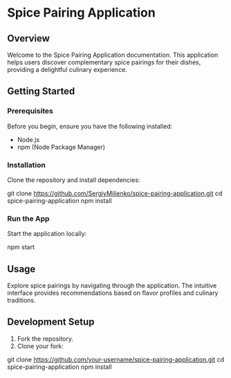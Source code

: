 # Spice Pairing Application

## Overview
Welcome to the Spice Pairing Application documentation. This application helps users discover complementary spice pairings for their dishes, providing a delightful culinary experience.

## Getting Started

### Prerequisites

Before you begin, ensure you have the following installed:

- Node.js
- npm (Node Package Manager)

### Installation

Clone the repository and install dependencies:

git clone https://github.com/SergiyMilienko/spice-pairing-application.git
cd spice-pairing-application
npm install

### Run the App

Start the application locally:

npm start

## Usage

Explore spice pairings by navigating through the application. The intuitive interface provides recommendations based on flavor profiles and culinary traditions.

## Development Setup

1. Fork the repository.
2. Clone your fork:

git clone https://github.com/your-username/spice-pairing-application.git
cd spice-pairing-application
npm install
